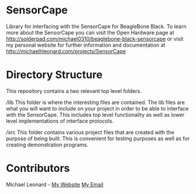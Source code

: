 SensorCape
==========

Library for interfacing with the SensorCape for BeagleBone Black. To learn more about the SensorCape you can visit the Open Hardware page at http://solderpad.com/michael0310/beaglebone-black-sensorcape or visit my personal website for further information and documentation at http://michaelhleonard.com/projects/SensorCape

Directory Structure
===================

This repository contains a two relevant top level folders.

/lib
	This folder is where the interesting files are contained. The lib files are what you will want to include on your project in order to be able to interface with the SensorCape. This includes top level functionality as well as lower level implementations of interface protocols.

/src
	This folder contains various project files that are created with the purpose of being built. This is convenient for testing purposes as well as for creating demonstration programs.

Contributors
============
Michael Leonard - [My Website](http://michaelhleonard.com/) [My Email](mailto:maybeillrememberit@gmail.com)
